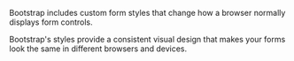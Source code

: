 Bootstrap includes custom form styles that change how a browser normally displays form controls. 

Bootstrap's styles provide a consistent visual design that makes your forms look the same in different browsers and devices.